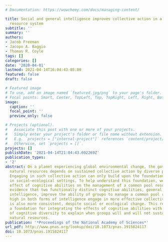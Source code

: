 ```yaml
---
# Documentation: https://wowchemy.com/docs/managing-content/

title: Social and general intelligence improves collective action in a common pool
  resource system
subtitle: ''
summary: ''
authors:
- Jacob Freeman
- Jacopo A. Baggio
- Thomas R. Coyle
tags: []
categories: []
date: '2020-04-01'
lastmod: 2021-04-14T16:04:43-05:00
featured: false
draft: false

# Featured image
# To use, add an image named `featured.jpg/png` to your page's folder.
# Focal points: Smart, Center, TopLeft, Top, TopRight, Left, Right, BottomLeft, Bottom, BottomRight.
image:
  caption: ''
  focal_point: ''
  preview_only: false

# Projects (optional).
#   Associate this post with one or more of your projects.
#   Simply enter your project's folder or file name without extension.
#   E.g. `projects = ["internal-project"]` references `content/project/deep-learning/index.md`.
#   Otherwise, set `projects = []`.
projects: []
publishDate: '2021-04-14T21:04:43.692269Z'
publication_types:
- '2'
abstract: On a planet experiencing global environmental change, the governance of
  natural resources depends on sustained collective action by diverse populations.
  Engaging in such collective action can only build upon the foundation of human cognition
  in social–ecological settings. To help understand this foundation, we assess the
  effect of cognitive abilities on the management of a common pool resource. We present
  evidence that two functionally distinct cognitive abilities, general and social
  intelligence, improve the ability of groups to manage a common pool resource. Groups
  high in both forms of intelligence engage in more effective collective action that
  is also more consistent, despite social or ecological change. This result provides
  a foundation for integrating the effects of cognitive abilities with other dimensions
  of cognitive diversity to explain when groups will and will not sustainably govern
  natural resources.
publication: '*Proceedings of the National Academy of Sciences*'
url_pdf: http://www.pnas.org/lookup/doi/10.1073/pnas.1915824117
doi: 10.1073/pnas.1915824117
---
```

